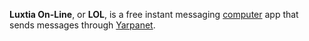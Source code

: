 **Luxtia On-Line**, or **LOL**, is a free instant messaging [computer](<./Technology.md#Computer>) app that sends messages through [Yarpanet](<./Yarpanet.md>).